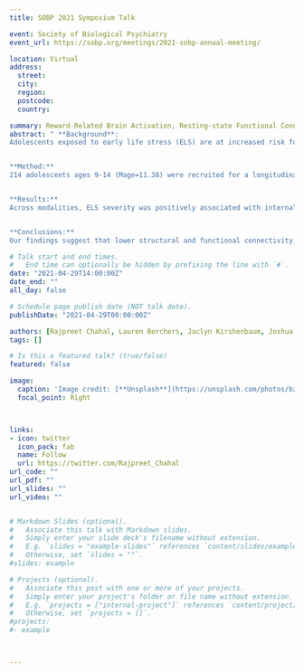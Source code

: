 ```yaml
---
title: SOBP 2021 Symposium Talk

event: Society of Biological Psychiatry
event_url: https://sobp.org/meetings/2021-sobp-annual-meeting/

location: Virtual
address:
  street: 
  city: 
  region: 
  postcode: 
  country: 

summary: Reward-Related Brain Activation, Resting-state Functional Connectivity, and White Matter Morphology Link Early Life Stress and Internalizing Symptoms in Adolescence
abstract: " **Background**: 
Adolescents exposed to early life stress (ELS) are at increased risk for internalizing disorders, including depression and anxiety. Although blunted striatal activation (Hanson et al., 2015) and weaker functional connectivity between the prefrontal cortex and ventral striatum (Marshall et al., 2018) has been shown to mediate the association between ELS and internalizing symptoms, less is known about relations between ELS and reward-related white matter morphology. Further, no study has used a multimodal approach to investigate ELS-related differences in task-based activation, resting-state functional connectivity, and diffusion-based white matter morphology of reward processing circuits and their relation to internalizing symptoms. 


**Method:**
214 adolescents ages 9-14 (Mage=11.38) were recruited for a longitudinal study assessing effects of ELS on psychobiological development over puberty. Participants completed a child version of the Monetary Incentive Delay task (MID; Gotlib et al., 2010) while undergoing fMRI, a resting-state scan, and a diffusion imaging scan. Participants also completed the Youth Self-Report (Achenbach et al., 1991).


**Results:**
Across modalities, ELS severity was positively associated with internalizing symptoms only in participants with lower reward-related neurocircuitry metrics, including lower nucleus accumbens activation during gain vs. loss MID trials, resting-state reward network connectivity, and frontoaccumbal fiber density and cross-section (all ps<.05).


**Conclusions:**
Our findings suggest that lower structural and functional connectivity, as well as task-based activation of reward-processing regions are risk factors for internalizing symptoms in adolescents who have experienced higher levels of ELS. We will discuss how higher reward-processing neural activity and connectivity might buffer the effects of ELS on the emergence of internalizing symptoms."

# Talk start and end times.
#   End time can optionally be hidden by prefixing the line with `#`.
date: "2021-04-29T14:00:00Z"
date_end: ""
all_day: false

# Schedule page publish date (NOT talk date).
publishDate: "2021-04-29T00:00:00Z"

authors: [Rajpreet Chahal, Lauren Borchers, Jaclyn Kirshenbaum, Joshua Ryu, Ian H. Gotlib]
tags: []

# Is this a featured talk? (true/false)
featured: false

image:
  caption: 'Image credit: [**Unsplash**](https://unsplash.com/photos/bzdhc5b3Bxs)'
  focal_point: Right



links:
- icon: twitter
  icon_pack: fab
  name: Follow
  url: https://twitter.com/Rajpreet_Chahal
url_code: ""
url_pdf: ""
url_slides: ""
url_video: ""


# Markdown Slides (optional).
#   Associate this talk with Markdown slides.
#   Simply enter your slide deck's filename without extension.
#   E.g. `slides = "example-slides"` references `content/slides/example-slides.md`.
#   Otherwise, set `slides = ""`.
#slides: example

# Projects (optional).
#   Associate this post with one or more of your projects.
#   Simply enter your project's folder or file name without extension.
#   E.g. `projects = ["internal-project"]` references `content/project/deep-learning/index.md`.
#   Otherwise, set `projects = []`.
#projects:
#- example



---
```



